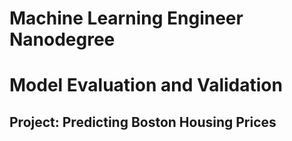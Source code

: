 # Machine Learning Engineer Nanodegree
# Model Evaluation and Validation
## Project: Predicting Boston Housing Prices

